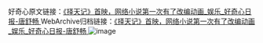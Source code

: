 好奇心原文链接：[《择天记》首映，网络小说第一次有了改编动画_娱乐_好奇心日报-唐舒畅 ](https://www.qdaily.com/articles/11885.html)
WebArchive归档链接：[《择天记》首映，网络小说第一次有了改编动画_娱乐_好奇心日报-唐舒畅 ](http://web.archive.org/web/20190623171549/https://www.qdaily.com/articles/11885.html)
![image](http://ww3.sinaimg.cn/large/007d5XDply1g3wbbsbqejj30u03myhdt)